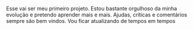 Esse vai ser meu primeiro projeto. Estou bastante orgulhoso da minha evolução e pretendo aprender mais e mais. Ajudas, críticas e comentários sempre são bem vindos.
Vou ficar atualizando de tempos em tempos